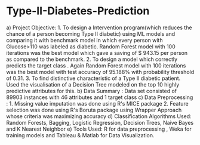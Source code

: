 # Type-II-Diabetes-Prediction
a) Project Objective: 1. To design a Intervention program(which reduces the chance of a person becoming Type II diabetic) using ML models and comparing it with benchmark model in which every person with Glucose>110 was labeled as diabetic. Random Forest model with 100 iterations was the best model which gave a saving of $ 943.15 per person as compared to the benchmark. 2. To design a model which correctly predicts the target class . Again Random Forest model with 100 iterations was the best model with test accuracy of 95.188% with probability threshold of 0.31. 3. To find distinctive characteristic of a Type II diabetic patient. Used the visualisation of a Decision Tree modeled on the top 10 highly predictive attributes for this. b) Data Summary : Data set consisted of 89903 instances with 46 attributes and 1 target class c) Data Preprocessing : 1. Missing value imputation was done using R's MICE package 2. Feature selection was done using R's Boruta package using Wrapper Approach whose criteria was maximizing accuracy d) Classification Algorithms Used: Random Forests, Bagging, Logistic Regression, Decision Trees, Naive Bayes and K Nearest Neighbor e) Tools Used: R for data preprocessing , Weka for training models and Tableau &amp; Matlab for Data Visualization. 
